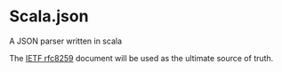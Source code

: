 # Scala.json
A JSON parser written in scala

The [IETF rfc8259](https://tools.ietf.org/html/rfc7159) document will be used as
the ultimate source of truth.